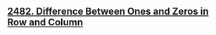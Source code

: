 ## [2482. Difference Between Ones and Zeros in Row and Column](https://leetcode.com/problems/difference-between-ones-and-zeros-in-row-and-column)
